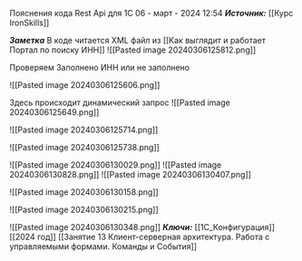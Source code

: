 
Пояснения кода Rest Api для 1С
 06 - март - 2024  12:54 
***Источник:***  [[Курс IronSkills]] 

***Заметка*** 
В коде читается XML файл 
из [[Как выглядит и работает Портал по поиску ИНН]]
![[Pasted image 20240306125812.png]]

Проверяем 
Заполнено ИНН или не заполнено

![[Pasted image 20240306125606.png]]

Здесь происходит динамический запрос
![[Pasted image 20240306125649.png]]

![[Pasted image 20240306125714.png]]

![[Pasted image 20240306125738.png]]

 ![[Pasted image 20240306130029.png]]
![[Pasted image 20240306130828.png]]
![[Pasted image 20240306130407.png]]

![[Pasted image 20240306130158.png]]

![[Pasted image 20240306130215.png]]

![[Pasted image 20240306130348.png]]
***Ключи:*** [[1С_Конфигурация]] [[2024 год]]  [[Занятие 13 Клиент-серверная архитектура. Работа с управляемыми формами. Команды и События]]